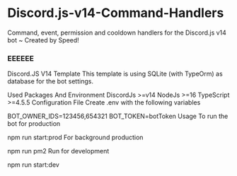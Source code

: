 # Discord.js-v14-Command-Handlers
Command, event, permission and cooldown handlers for the Discord.js v14 bot ~ Created by Speed!

### __EEEEEE__
Discord.JS V14 Template
This template is using SQLite (with TypeOrm) as database for the bot settings.

Used Packages And Environment
DiscordJs >=v14
NodeJs >=16
TypeScript >=4.5.5
Configuration File
Create .env with the following variables

  BOT_OWNER_IDS=123456,654321
  BOT_TOKEN=botToken
Usage
To run the bot for production

  npm run start:prod
For background production

  npm run pm2
Run for development

  npm run start:dev
